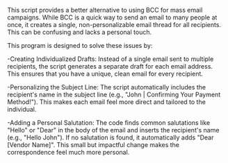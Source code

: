 This script provides a better alternative to using BCC for mass email campaigns. 
While BCC is a quick way to send an email to many people at once, it creates a single, non-personalizable email thread for all recipients. This can be confusing and lacks a personal touch.

This program is designed to solve these issues by:

-Creating Individualized Drafts: Instead of a single email sent to multiple recipients, the script generates a separate draft for each email address. This ensures that you have a unique, clean email for every recipient.

-Personalizing the Subject Line: The script automatically includes the recipient's name in the subject line (e.g., "John | Confirming Your Payment Method!"). This makes each email feel more direct and tailored to the individual.

-Adding a Personal Salutation: The code finds common salutations like "Hello" or "Dear" in the body of the email and inserts the recipient's name (e.g., "Hello John"). If no salutation is found, it automatically adds "Dear [Vendor Name]". This small but impactful change makes the correspondence feel much more personal.